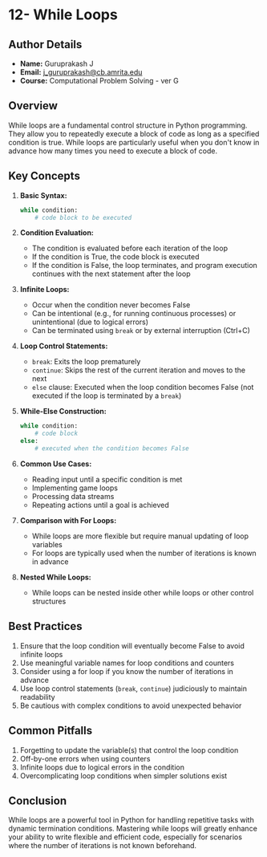 # 12- While Loops

## Author Details
- **Name:** Guruprakash J
- **Email:** j_guruprakash@cb.amrita.edu
- **Course:** Computational Problem Solving - ver G

## Overview
While loops are a fundamental control structure in Python programming. They allow you to repeatedly execute a block of code as long as a specified condition is true. While loops are particularly useful when you don't know in advance how many times you need to execute a block of code.

## Key Concepts

1. **Basic Syntax:**
   ```python
   while condition:
       # code block to be executed
   ```

2. **Condition Evaluation:**
   - The condition is evaluated before each iteration of the loop
   - If the condition is True, the code block is executed
   - If the condition is False, the loop terminates, and program execution continues with the next statement after the loop

3. **Infinite Loops:**
   - Occur when the condition never becomes False
   - Can be intentional (e.g., for running continuous processes) or unintentional (due to logical errors)
   - Can be terminated using `break` or by external interruption (Ctrl+C)

4. **Loop Control Statements:**
   - `break`: Exits the loop prematurely
   - `continue`: Skips the rest of the current iteration and moves to the next
   - `else` clause: Executed when the loop condition becomes False (not executed if the loop is terminated by a `break`)

5. **While-Else Construction:**
   ```python
   while condition:
       # code block
   else:
       # executed when the condition becomes False
   ```

6. **Common Use Cases:**
   - Reading input until a specific condition is met
   - Implementing game loops
   - Processing data streams
   - Repeating actions until a goal is achieved

7. **Comparison with For Loops:**
   - While loops are more flexible but require manual updating of loop variables
   - For loops are typically used when the number of iterations is known in advance

8. **Nested While Loops:**
   - While loops can be nested inside other while loops or other control structures

## Best Practices

1. Ensure that the loop condition will eventually become False to avoid infinite loops
2. Use meaningful variable names for loop conditions and counters
3. Consider using a for loop if you know the number of iterations in advance
4. Use loop control statements (`break`, `continue`) judiciously to maintain readability
5. Be cautious with complex conditions to avoid unexpected behavior

## Common Pitfalls

1. Forgetting to update the variable(s) that control the loop condition
2. Off-by-one errors when using counters
3. Infinite loops due to logical errors in the condition
4. Overcomplicating loop conditions when simpler solutions exist

## Conclusion

While loops are a powerful tool in Python for handling repetitive tasks with dynamic termination conditions. Mastering while loops will greatly enhance your ability to write flexible and efficient code, especially for scenarios where the number of iterations is not known beforehand.
